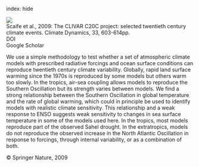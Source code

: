 index: hide

<div class="Citation">
    <div class="Citation-thumb CitationThumb-linked"  data-href="https://doi.org/10.1007/s00382-008-0451-1">
      <img src="https://static.claimspace.cloud/climate-study-static/refs/thumbs/14/Scaife_et_al_2009-thumb.png" />
    </div>

  <div class="Citation-body">
    <div class="Citation-text">Scaife et al., 2009: The CLIVAR C20C project: selected twentieth century climate events. <span class="Article-journal">Climate Dynamics, </span><span class="Article-volume">33, </span>603-614pp.</div>
    <div class="Citation-links">
      <div class="CitationLink" data-href="https://doi.org/10.1007/s00382-008-0451-1">
        <div class="CitationLink-icon CitationLink-Doi"></div>
        <div class="CitationLink-text">DOI</div>
      </div>
      <div class="CitationLink" data-href="https://scholar.google.com/scholar?q=10.1007/s00382-008-0451-1">
        <div class="CitationLink-icon CitationLink-Scholar"></div>
        <div class="CitationLink-text">Google Scholar</div>
      </div>
    </div>
  </div>
</div>

We use a simple methodology to test whether a set of atmospheric climate models with prescribed radiative forcings and ocean surface conditions can reproduce twentieth century climate variability. Globally, rapid land surface warming since the 1970s is reproduced by some models but others warm too slowly. In the tropics, air-sea coupling allows models to reproduce the Southern Oscillation but its strength varies between models. We find a strong relationship between the Southern Oscillation in global temperature and the rate of global warming, which could in principle be used to identify models with realistic climate sensitivity. This relationship and a weak response to ENSO suggests weak sensitivity to changes in sea surface temperature in some of the models used here. In the tropics, most models reproduce part of the observed Sahel drought. In the extratropics, models do not reproduce the observed increase in the North Atlantic Oscillation in response to forcings, through internal variability, or as a combination of both.

<div class="Citation-copy">
&copy; Springer Nature, 2009
</div>